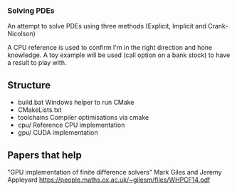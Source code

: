 ### Solving PDEs

An attempt to solve PDEs using three methods (Explicit, Implicit and Crank-Nicolson)

A CPU reference is used to confirm I'm in the right direction and hone knowledge.
A toy example will be used (call option on a bank stock) to have a result to play with.

## Structure
* build.bat Windows helper to run CMake
* CMakeLists.txt
* toolchains Compiler optimisations via cmake
* cpu/ Reference CPU implementation
* gpu/ CUDA implementation

## Papers that help
"GPU implementation of finite difference solvers"
Mark Giles and Jeremy Appleyard
https://people.maths.ox.ac.uk/~gilesm/files/WHPCF14.pdf
